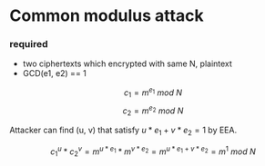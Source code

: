 # Common modulus attack
### required
+ two ciphertexts which encrypted with same N, plaintext
+ GCD(e1, e2) == 1

$$c_1 = m^{e_1}\ mod\ N$$
$$c_2 = m^{e_2}\ mod\ N$$

Attacker can find (u, v) that satisfy $u*e_1+v*e_2=1$ by EEA.

$$c_1^u*c_2^v=m^{u*e_1}*m^{v*e_2}=m^{u*e_1+v*e_2}=m^1\ mod\ N$$